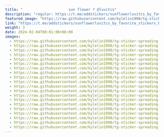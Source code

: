 ```yaml
---
title: "‌ ‌ ‌ ‌ ‌ ‌ ‌ ‌ ‌ ‌ ‌ ‌ ‌ ‌ ‌ ‌  ‌ ‌ ‌ ‌ ‌sun flower ? @luvitcs"
description: "regular: https://t.me/addstickers/sunflowerluvitcs_by_favorite_stickers_bot"
featured_image: "https://raw.githubusercontent.com/kylelin1998/tg-sticker-spreading-worldwide-images/main/img/7b306322-d5c9-49d1-ade8-41df65a6d77c.jpg"
link: "https://t.me/addstickers/sunflowerluvitcs_by_favorite_stickers_bot"
weight: 3
date: 2024-02-04T08:01:08+08:00
images:
  - https://raw.githubusercontent.com/kylelin1998/tg-sticker-spreading-worldwide-images/main/img/7b306322-d5c9-49d1-ade8-41df65a6d77c.jpg
  - https://raw.githubusercontent.com/kylelin1998/tg-sticker-spreading-worldwide-images/main/img/72df8e15-49f8-43e9-9e54-c070018454ba.jpg
  - https://raw.githubusercontent.com/kylelin1998/tg-sticker-spreading-worldwide-images/main/img/1060815f-fd8e-46c5-87e8-8cf6c7c5a4e9.jpg
  - https://raw.githubusercontent.com/kylelin1998/tg-sticker-spreading-worldwide-images/main/img/412bab5d-0f2a-4ec4-9c59-9e2a077078a0.jpg
  - https://raw.githubusercontent.com/kylelin1998/tg-sticker-spreading-worldwide-images/main/img/0b2a1a8b-bf0e-4a16-ad42-cdbf4f889f57.jpg
  - https://raw.githubusercontent.com/kylelin1998/tg-sticker-spreading-worldwide-images/main/img/b6f1c07a-58cb-49cd-a571-502e6fa60cb3.jpg
  - https://raw.githubusercontent.com/kylelin1998/tg-sticker-spreading-worldwide-images/main/img/b607d69b-d4d1-451c-8ba2-55c306a2a46f.jpg
  - https://raw.githubusercontent.com/kylelin1998/tg-sticker-spreading-worldwide-images/main/img/1d48232c-370f-4e91-a67c-e6b2be511630.jpg
  - https://raw.githubusercontent.com/kylelin1998/tg-sticker-spreading-worldwide-images/main/img/2cd22f1c-f1f9-45b8-9f72-0a829618d0f1.jpg
  - https://raw.githubusercontent.com/kylelin1998/tg-sticker-spreading-worldwide-images/main/img/5ccb8023-1180-4367-b844-afb5765fd9e9.jpg
  - https://raw.githubusercontent.com/kylelin1998/tg-sticker-spreading-worldwide-images/main/img/fa6ab4e3-58e4-4e18-80b9-b36dfa45bab1.jpg
  - https://raw.githubusercontent.com/kylelin1998/tg-sticker-spreading-worldwide-images/main/img/6b8efc38-e9e9-4be6-9a88-661a2ce00099.jpg
  - https://raw.githubusercontent.com/kylelin1998/tg-sticker-spreading-worldwide-images/main/img/e0fd4ec9-a050-4970-8147-b696e5a6d51e.jpg
  - https://raw.githubusercontent.com/kylelin1998/tg-sticker-spreading-worldwide-images/main/img/469f3e35-78a6-4908-b66c-90e4e53813bb.jpg
  - https://raw.githubusercontent.com/kylelin1998/tg-sticker-spreading-worldwide-images/main/img/1afed3c6-a165-4833-8cf5-17c8a08127f2.jpg
  - https://raw.githubusercontent.com/kylelin1998/tg-sticker-spreading-worldwide-images/main/img/6f13e24c-5cfc-4377-b866-38ddc0fe52ab.jpg
  - https://raw.githubusercontent.com/kylelin1998/tg-sticker-spreading-worldwide-images/main/img/4de63901-3373-4533-92fa-9d4189a8bb55.jpg
  - https://raw.githubusercontent.com/kylelin1998/tg-sticker-spreading-worldwide-images/main/img/57c31d6c-aeec-4970-8636-e6c923af5d8c.jpg
  - https://raw.githubusercontent.com/kylelin1998/tg-sticker-spreading-worldwide-images/main/img/f084e2a4-df97-4529-a4e4-db7b3d29622f.jpg
  - https://raw.githubusercontent.com/kylelin1998/tg-sticker-spreading-worldwide-images/main/img/e2c6023f-9877-43af-b7cf-57afcf8ddd9f.jpg
---
```

